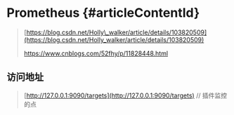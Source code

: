 # Prometheus {#articleContentId}

> [https://blog.csdn.net/Holly\_walker/article/details/103820509](https://blog.csdn.net/Holly_walker/article/details/103820509)
>
> https://www.cnblogs.com/52fhy/p/11828448.html

## 访问地址

> [http://127.0.0.1:9090/targets](http://127.0.0.1:9090/targets)  // 插件监控的点



